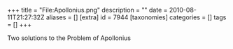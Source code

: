 +++
title = "File:Apollonius.png"
description = ""
date = 2010-08-11T21:27:32Z
aliases = []
[extra]
id = 7944
[taxonomies]
categories = []
tags = []
+++

Two solutions to the Problem of Apollonius
